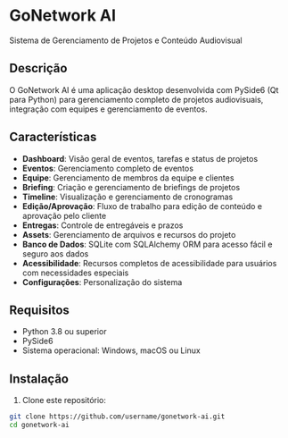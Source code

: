 # GoNetwork AI

Sistema de Gerenciamento de Projetos e Conteúdo Audiovisual

## Descrição

O GoNetwork AI é uma aplicação desktop desenvolvida com PySide6 (Qt para Python) para gerenciamento completo de projetos audiovisuais, integração com equipes e gerenciamento de eventos.

## Características

- **Dashboard**: Visão geral de eventos, tarefas e status de projetos
- **Eventos**: Gerenciamento completo de eventos
- **Equipe**: Gerenciamento de membros da equipe e clientes
- **Briefing**: Criação e gerenciamento de briefings de projetos
- **Timeline**: Visualização e gerenciamento de cronogramas
- **Edição/Aprovação**: Fluxo de trabalho para edição de conteúdo e aprovação pelo cliente
- **Entregas**: Controle de entregáveis e prazos
- **Assets**: Gerenciamento de arquivos e recursos do projeto
- **Banco de Dados**: SQLite com SQLAlchemy ORM para acesso fácil e seguro aos dados
- **Acessibilidade**: Recursos completos de acessibilidade para usuários com necessidades especiais
- **Configurações**: Personalização do sistema

## Requisitos

- Python 3.8 ou superior
- PySide6
- Sistema operacional: Windows, macOS ou Linux

## Instalação

1. Clone este repositório:
```bash
git clone https://github.com/username/gonetwork-ai.git
cd gonetwork-ai
